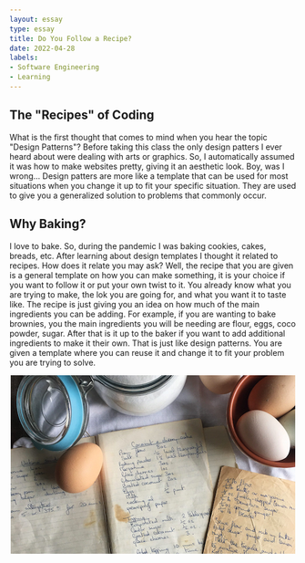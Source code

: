 ```yaml
---
layout: essay
type: essay
title: Do You Follow a Recipe?
date: 2022-04-28
labels:
- Software Engineering
- Learning
---
```


## The "Recipes" of Coding
What is the first thought that comes to mind when you hear the topic "Design Patterns"? Before taking this class the only design patters I ever heard about were dealing with arts or graphics. So, I automatically assumed it was how to make websites pretty, giving it an aesthetic look. Boy, was I wrong... Design patters are more like a template that can be used for most situations when you change it up to fit your specific situation. They are used to give you a generalized solution to problems that commonly occur. 

## Why Baking? 
I love to bake. So, during the pandemic I was baking cookies, cakes, breads, etc. After learning about design templates I thought it related to recipes. How does it relate you may ask? Well, the recipe that you are given is a general template on how you can make something, it is your choice if you want to follow it or put your own twist to it. You already know what you are trying to make, the lok you are going for, and what you want it to taste like. The recipe is just giving you an idea on how much of the main ingredients you can be adding. For example, if you are wanting to bake brownies, you the main ingredients you will be needing are flour, eggs, coco powder, sugar. After that is it up to the baker if you want to add additional ingredients to make it their own. That is just like design patterns. You are given a template where you can reuse it and change it to fit your problem you are trying to solve. 
<p align="center">
<img src="../images/recipe.png">
</p>